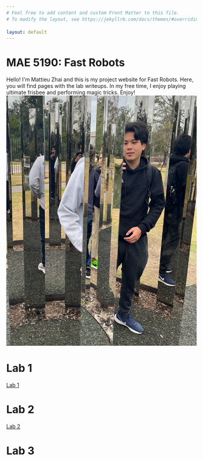 ```yaml
---
# Feel free to add content and custom Front Matter to this file.
# To modify the layout, see https://jekyllrb.com/docs/themes/#overriding-theme-defaults

layout: default
---
```

# MAE 5190: Fast Robots
Hello! I'm Mattieu Zhai and this is my project website for Fast Robots. 
Here, you will find pages with the lab writeups. In my free time, I enjoy playing ultimate frisbee and 
performing magic tricks. Enjoy!
![ME](/photo.png)
# Lab 1 
[Lab 1](https://mattieuzhai.github.io/Fast_Robots_mz375/lab1/)
# Lab 2
[Lab 2](https://mattieuzhai.github.io/Fast_Robots_mz375/lab2/)
# Lab 3

